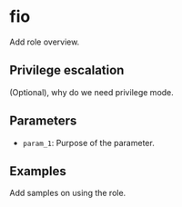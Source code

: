 # fio

Add role overview.

## Privilege escalation

(Optional), why do we need privilege mode.

## Parameters

* `param_1`: Purpose of the parameter.

## Examples

Add samples on using the role.
